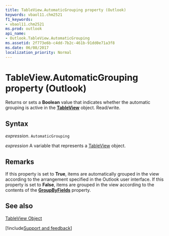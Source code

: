 ```yaml
---
title: TableView.AutomaticGrouping property (Outlook)
keywords: vbaol11.chm2521
f1_keywords:
- vbaol11.chm2521
ms.prod: outlook
api_name:
- Outlook.TableView.AutomaticGrouping
ms.assetid: 2f773e6b-c4dd-7b2c-461b-91dd0e71a3f8
ms.date: 06/08/2017
localization_priority: Normal
---
```



# TableView.AutomaticGrouping property (Outlook)

Returns or sets a **Boolean** value that indicates whether the automatic grouping is active in the **[TableView](Outlook.TableView.md)** object. Read/write.


## Syntax

_expression_. `AutomaticGrouping`

_expression_ A variable that represents a [TableView](Outlook.TableView.md) object.


## Remarks

If this property is set to  **True**, items are automatically grouped in the view according to the arrangement specified in the Outlook user interface. If this property is set to **False**, items are grouped in the view according to the contents of the **[GroupByFields](Outlook.TableView.GroupByFields.md)** property.


## See also


[TableView Object](Outlook.TableView.md)

[!include[Support and feedback](~/includes/feedback-boilerplate.md)]